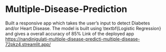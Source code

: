 # Multiple-Disease-Prediction
Built a responsive app which takes the user’s input to detect Diabetes and/or Heart Disease. 
 The model is built using \textbf{Logistic Regression} and gives a overall accuracy of 85%
Link of the deployed app
https://nandinigulati-multiple-disease-predicti-multiple-disease-72pkz4.streamlit.app/
